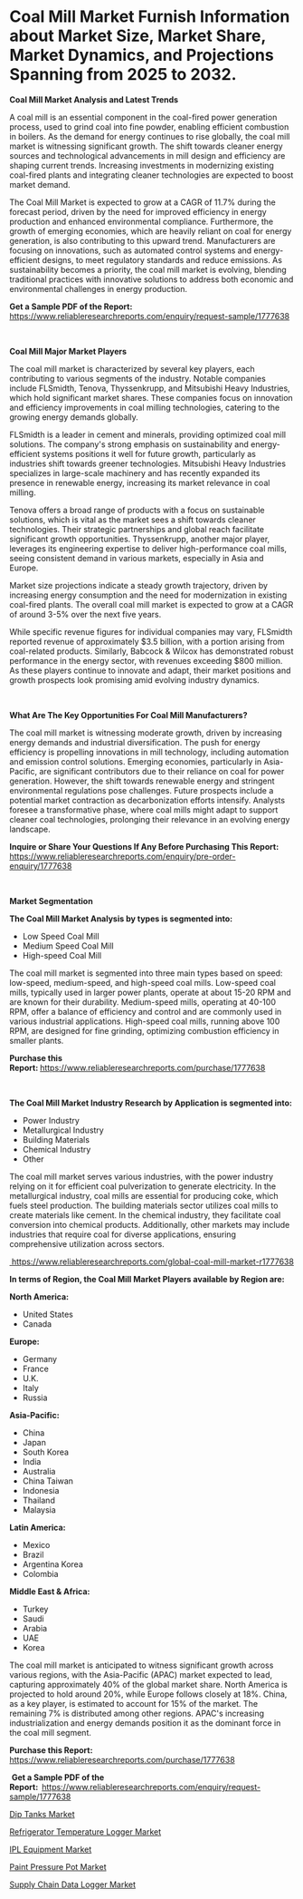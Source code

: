 <p><h1>Coal Mill Market Furnish Information about Market Size, Market Share, Market Dynamics, and Projections Spanning from 2025 to 2032.</h1></p><p><strong>Coal Mill Market Analysis and Latest Trends</strong></p>
<p><p>A coal mill is an essential component in the coal-fired power generation process, used to grind coal into fine powder, enabling efficient combustion in boilers. As the demand for energy continues to rise globally, the coal mill market is witnessing significant growth. The shift towards cleaner energy sources and technological advancements in mill design and efficiency are shaping current trends. Increasing investments in modernizing existing coal-fired plants and integrating cleaner technologies are expected to boost market demand.</p><p>The Coal Mill Market is expected to grow at a CAGR of 11.7% during the forecast period, driven by the need for improved efficiency in energy production and enhanced environmental compliance. Furthermore, the growth of emerging economies, which are heavily reliant on coal for energy generation, is also contributing to this upward trend. Manufacturers are focusing on innovations, such as automated control systems and energy-efficient designs, to meet regulatory standards and reduce emissions. As sustainability becomes a priority, the coal mill market is evolving, blending traditional practices with innovative solutions to address both economic and environmental challenges in energy production.</p></p>
<p><strong>Get a Sample PDF of the Report:&nbsp;</strong> <a href="https://www.reliableresearchreports.com/enquiry/request-sample/1777638?utm_campaign=11&utm_medium=2&utm_source=Github&utm_content=ia&utm_term=18022025&utm_id=coal-mill">https://www.reliableresearchreports.com/enquiry/request-sample/1777638</a></p>
<p>&nbsp;</p>
<p><strong>Coal Mill Major Market Players</strong></p>
<p><p>The coal mill market is characterized by several key players, each contributing to various segments of the industry. Notable companies include FLSmidth, Tenova, Thyssenkrupp, and Mitsubishi Heavy Industries, which hold significant market shares. These companies focus on innovation and efficiency improvements in coal milling technologies, catering to the growing energy demands globally.</p><p>FLSmidth is a leader in cement and minerals, providing optimized coal mill solutions. The company's strong emphasis on sustainability and energy-efficient systems positions it well for future growth, particularly as industries shift towards greener technologies. Mitsubishi Heavy Industries specializes in large-scale machinery and has recently expanded its presence in renewable energy, increasing its market relevance in coal milling.</p><p>Tenova offers a broad range of products with a focus on sustainable solutions, which is vital as the market sees a shift towards cleaner technologies. Their strategic partnerships and global reach facilitate significant growth opportunities. Thyssenkrupp, another major player, leverages its engineering expertise to deliver high-performance coal mills, seeing consistent demand in various markets, especially in Asia and Europe.</p><p>Market size projections indicate a steady growth trajectory, driven by increasing energy consumption and the need for modernization in existing coal-fired plants. The overall coal mill market is expected to grow at a CAGR of around 3-5% over the next five years.</p><p>While specific revenue figures for individual companies may vary, FLSmidth reported revenue of approximately $3.5 billion, with a portion arising from coal-related products. Similarly, Babcock & Wilcox has demonstrated robust performance in the energy sector, with revenues exceeding $800 million. As these players continue to innovate and adapt, their market positions and growth prospects look promising amid evolving industry dynamics.</p></p>
<p>&nbsp;</p>
<p><strong>What Are The Key Opportunities For Coal Mill Manufacturers?</strong></p>
<p><p>The coal mill market is witnessing moderate growth, driven by increasing energy demands and industrial diversification. The push for energy efficiency is propelling innovations in mill technology, including automation and emission control solutions. Emerging economies, particularly in Asia-Pacific, are significant contributors due to their reliance on coal for power generation. However, the shift towards renewable energy and stringent environmental regulations pose challenges. Future prospects include a potential market contraction as decarbonization efforts intensify. Analysts foresee a transformative phase, where coal mills might adapt to support cleaner coal technologies, prolonging their relevance in an evolving energy landscape.</p></p>
<p><strong>Inquire or Share Your Questions If Any Before Purchasing This Report:</strong> <a href="https://www.reliableresearchreports.com/enquiry/pre-order-enquiry/1777638?utm_campaign=11&utm_medium=2&utm_source=Github&utm_content=ia&utm_term=18022025&utm_id=coal-mill">https://www.reliableresearchreports.com/enquiry/pre-order-enquiry/1777638</a></p>
<p>&nbsp;</p>
<p><strong>Market Segmentation</strong></p>
<p><strong>The Coal Mill Market Analysis by types is segmented into:</strong></p>
<p><ul><li>Low Speed Coal Mill</li><li>Medium Speed Coal Mill</li><li>High-speed Coal Mill</li></ul></p>
<p><p>The coal mill market is segmented into three main types based on speed: low-speed, medium-speed, and high-speed coal mills. Low-speed coal mills, typically used in larger power plants, operate at about 15-20 RPM and are known for their durability. Medium-speed mills, operating at 40-100 RPM, offer a balance of efficiency and control and are commonly used in various industrial applications. High-speed coal mills, running above 100 RPM, are designed for fine grinding, optimizing combustion efficiency in smaller plants.</p></p>
<p><strong>Purchase this Report:&nbsp;</strong><a href="https://www.reliableresearchreports.com/purchase/1777638?utm_campaign=11&utm_medium=2&utm_source=Github&utm_content=ia&utm_term=18022025&utm_id=coal-mill">https://www.reliableresearchreports.com/purchase/1777638</a></p>
<p>&nbsp;</p>
<p><strong>The Coal Mill Market Industry Research by Application is segmented into:</strong></p>
<p><ul><li>Power Industry</li><li>Metallurgical Industry</li><li>Building Materials</li><li>Chemical Industry</li><li>Other</li></ul></p>
<p><p>The coal mill market serves various industries, with the power industry relying on it for efficient coal pulverization to generate electricity. In the metallurgical industry, coal mills are essential for producing coke, which fuels steel production. The building materials sector utilizes coal mills to create materials like cement. In the chemical industry, they facilitate coal conversion into chemical products. Additionally, other markets may include industries that require coal for diverse applications, ensuring comprehensive utilization across sectors.</p></p>
<p><a href="https://www.reliableresearchreports.com/global-coal-mill-market-r1777638?utm_campaign=11&utm_medium=2&utm_source=Github&utm_content=ia&utm_term=18022025&utm_id=coal-mill">&nbsp;https://www.reliableresearchreports.com/global-coal-mill-market-r1777638</a></p>
<p><strong>In terms of Region, the Coal Mill Market Players available by Region are:</strong></p>
<p>
    <p> <strong> North America: </strong>
        <ul>
            <li>United States</li>
            <li>Canada</li>
        </ul>
        </p> 
    <p> <strong> Europe: </strong>
        <ul>
            <li>Germany</li>
            <li>France</li>
            <li>U.K.</li>
            <li>Italy</li>
            <li>Russia</li>
        </ul>
        </p> 
    <p> <strong> Asia-Pacific: </strong>
        <ul>
            <li>China</li>
            <li>Japan</li>
            <li>South Korea</li>
            <li>India</li>
            <li>Australia</li>
            <li>China Taiwan</li>
            <li>Indonesia</li>
            <li>Thailand</li>
            <li>Malaysia</li>
        </ul>
        </p> 
    <p> <strong> Latin America: </strong>
        <ul>
            <li>Mexico</li>
            <li>Brazil</li>
            <li>Argentina Korea</li>
            <li>Colombia</li>
        </ul>
        </p> 
    <p> <strong> Middle East & Africa: </strong>
        <ul>
            <li>Turkey</li>
            <li>Saudi</li>
            <li>Arabia</li>
            <li>UAE</li>
            <li>Korea</li>
        </ul>
    </p>
    </p>
<p><p>The coal mill market is anticipated to witness significant growth across various regions, with the Asia-Pacific (APAC) market expected to lead, capturing approximately 40% of the global market share. North America is projected to hold around 20%, while Europe follows closely at 18%. China, as a key player, is estimated to account for 15% of the market. The remaining 7% is distributed among other regions. APAC's increasing industrialization and energy demands position it as the dominant force in the coal mill segment.</p></p>
<p><strong>Purchase this Report: </strong><a href="https://www.reliableresearchreports.com/purchase/1777638?utm_campaign=11&utm_medium=2&utm_source=Github&utm_content=ia&utm_term=18022025&utm_id=coal-mill">https://www.reliableresearchreports.com/purchase/1777638</a></p>
<p>&nbsp;<strong>Get a Sample PDF of the Report:&nbsp;&nbsp;</strong><a href="https://www.reliableresearchreports.com/enquiry/request-sample/1777638?utm_campaign=11&utm_medium=2&utm_source=Github&utm_content=ia&utm_term=18022025&utm_id=coal-mill">https://www.reliableresearchreports.com/enquiry/request-sample/1777638</a></p>
<p><strong></strong></p>
<p><p><a href="https://github.com/abuugjetaj/Market-Research-Report-List-1/blob/main/dip-tanks-market.md?utm_campaign=11&utm_medium=2&utm_source=Github&utm_content=ia&utm_term=18022025&utm_id=coal-mill">Dip Tanks Market</a></p><p><a href="https://github.com/aidelndasse/Market-Research-Report-List-1/blob/main/refrigerator-temperature-logger-market.md?utm_campaign=11&utm_medium=2&utm_source=Github&utm_content=ia&utm_term=18022025&utm_id=coal-mill">Refrigerator Temperature Logger Market</a></p><p><a href="https://github.com/rabiumofer/Market-Research-Report-List-1/blob/main/ipl-equipment-market.md?utm_campaign=11&utm_medium=2&utm_source=Github&utm_content=ia&utm_term=18022025&utm_id=coal-mill">IPL Equipment Market</a></p><p><a href="https://github.com/tszkintruca/Market-Research-Report-List-1/blob/main/paint-pressure-pot-market.md?utm_campaign=11&utm_medium=2&utm_source=Github&utm_content=ia&utm_term=18022025&utm_id=coal-mill">Paint Pressure Pot Market</a></p><p><a href="https://github.com/amoakuolaopa/Market-Research-Report-List-1/blob/main/supply-chain-data-logger-market.md?utm_campaign=11&utm_medium=2&utm_source=Github&utm_content=ia&utm_term=18022025&utm_id=coal-mill">Supply Chain Data Logger Market</a></p></p>